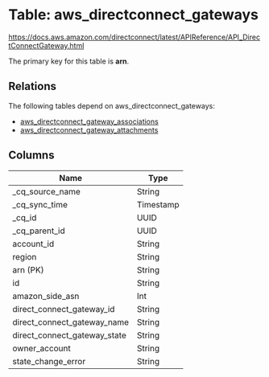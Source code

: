 # Table: aws_directconnect_gateways

https://docs.aws.amazon.com/directconnect/latest/APIReference/API_DirectConnectGateway.html

The primary key for this table is **arn**.

## Relations

The following tables depend on aws_directconnect_gateways:
  - [aws_directconnect_gateway_associations](aws_directconnect_gateway_associations.md)
  - [aws_directconnect_gateway_attachments](aws_directconnect_gateway_attachments.md)

## Columns

| Name          | Type          |
| ------------- | ------------- |
|_cq_source_name|String|
|_cq_sync_time|Timestamp|
|_cq_id|UUID|
|_cq_parent_id|UUID|
|account_id|String|
|region|String|
|arn (PK)|String|
|id|String|
|amazon_side_asn|Int|
|direct_connect_gateway_id|String|
|direct_connect_gateway_name|String|
|direct_connect_gateway_state|String|
|owner_account|String|
|state_change_error|String|